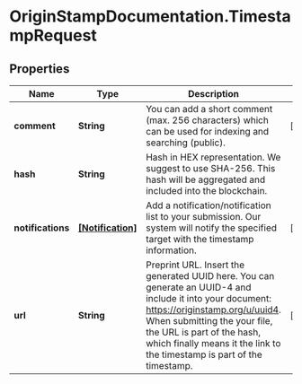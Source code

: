 # OriginStampDocumentation.TimestampRequest

## Properties
Name | Type | Description | Notes
------------ | ------------- | ------------- | -------------
**comment** | **String** | You can add a short comment (max. 256 characters) which can be used for indexing and searching (public). | [optional] 
**hash** | **String** | Hash in HEX representation. We suggest to use SHA-256. This hash will be aggregated and included into the blockchain. | 
**notifications** | [**[Notification]**](Notification.md) | Add a notification/notification list to your submission. Our system will notify the specified target with the timestamp information. | [optional] 
**url** | **String** | Preprint URL. Insert the generated UUID here. You can generate an UUID-4 and include it into your document: https://originstamp.org/u/uuid4. When submitting the your file, the URL is part of the hash, which finally means it the link to the timestamp is part of the timestamp. | [optional] 


